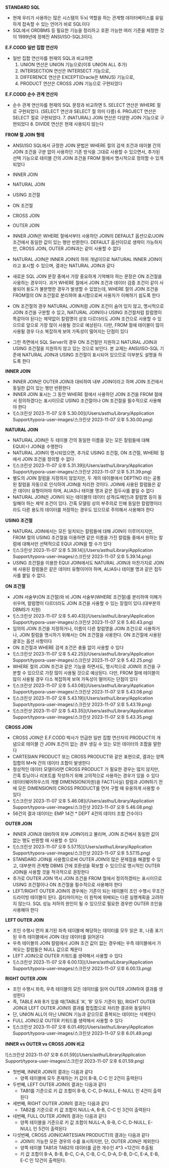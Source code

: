 **STANDARD SQL**

- 현재 우리가 사용하는 많은 시스템의 두뇌 역할을 하는 관계형 데이터베이스를 유일하게 접속할 수 있는 언어가 바로 SQL이다
- SQL에서 ORDBMS 등 필요한 기능을 정리하고 호환 가능한 여러 기준을 제정한 것이 1999년에 정해진 ANSI/ISO-SQL3이다.

**E.F.CODD 일반 집합 연산자**

- 일반 집합 연산자를 현재의 SQL과 비교하면
  1. UNION 연산은 UNION 기능으로(이후 UNION ALL 추가)
  2. INTERSECTION 연산은 INTERSECT 기능으로,
  3. DIFFERENCE 연산은 EXCEPT(Oracle은 MINUS) 기능으로,
  4. PRODUCT 연산은 CROSS JOIN 기능으로 구현되었다

**E.F.CODD 순수 관계 연산자**

- 순수 관계 연산자를 현재의 SQL 문장과 비교하면
  5. SELECT 연산은 WHERE 절로 구현되었다. (SELECT 연산과 SELECT 절 의미 다름)
  6. PROJECT 연산은 SELECT 절로 구현되었다. 
  7. (NATURAL) JOIN 연산은 다양한 JOIN 기능으로 구현되었다
  8. DIVIDE 연산은 현재 사용되지 않는다

**FROM 절 JOIN 형태**

- ANSI/ISO SQL에서 규정한 JOIN 문법은 WHERE 절의 검색 조건과 테이블 간의 JOIN 조건을 구분 없이 사용하던 기존 방식을 그대로 사용할 수 있으면서, 추가된 선택 기능으로 테이블 간의 JOIN 조건을 FROM 절에서 명시적으로 정의할 수 있게 되었다
- INNER JOIN
- NATURAL JOIN
- USING 조건절
- ON 조건절
- CROSS JOIN
- OUTER JOIN

- INNER JOIN은 WHERE 절에서부터 사용하던 JOIN의 DEFAULT 옵션으로/JOIN 조건에서 동일한 값이 있는 행만 반환한다. DEFAULT 옵션이므로 생략이 가능하지만, CROSS JOIN, OUTER JOIN과는 같이 사용할 수 없다
- NATURAL JOIN은 INNER JOIN의 하위 개념이므로 NATURAL INNER JOIN이라고 표시할 수 있으며, 결과는 NATURAL JOIN과 같다
- 새로운 SQL JOIN 문장 중에서 가장 중요하게 기억해야 하는 문장은 ON 조건절을 사용하는 경우이다. 과거 WHERE 절에서 JOIN 조건과 데이터 검증 조건이 같이 사용되어 용도가 불분명한 경우가 발생할 수 있었는데, WHERE 절의 JOIN 조건을 FROM절의 ON 조건절로 분리하여 표시함으로써 사용자가 이해하기 쉽도록 한다
- ON 조건절의 경우 NATURAL JOIN처럼 JOIN 조건이 숨어 있지 않고, 명시적으로 JOIN 조건을 구분할 수 있고, NATURAL JOIN이나 USING 조건절처럼 칼럼명이 똑같아야 된다는 제약없이 칼럼명이 상호 다르더라도 JOIN 조건으로 사용할 수 있으므로 앞으로 가장 많이 사용될 것으로 예상된다. 다만, FROM 절에 테이블이 많이 사용될 경우 다소 복잡하게 보여 가독성이 떨어지는 단점이 있다
- 그런 측면에서 SQL Server의 경우 ON 조건절만 지원하고 NATURAL JOIN과 USING 조건절을 지원하지 않고 있는 것으로 보인다. 본 교재는 ANSI/ISO-SQL 기준에 NATURAL JOIN과 USING 조건절이 표시되어 있으므로 이부분도 설명을 하도록 한다

**INNER JOIN**

- INNER JOIN은 OUTER JOIN과 대비하여 내부 JOIN이라고 하며 JOIN 조건에서 동일한 값이 있는 행만 반환한다
- INNER JOIN 표시는 그 동안 WHERE 절에서 사용하던 JOIN 조건을 FROM 절에서 정의하겠다는 표시이므로 USING 조건절이나 ON 조건절을 필수적으로 사용해야 한다
- ![스크린샷 2023-11-07 오후 5.30.00](/Users/asthu/Library/Application Support/typora-user-images/스크린샷 2023-11-07 오후 5.30.00.png)

**NATURAL JOIN**

- NATURAL JOIN은 두 테이블 간의 동일한 이름을 갖는 모든 칼럼들에 대해 EQUI(=) JOIN을 수행한다
- NATURAL JOIN이 명시되었으면, 추가로 USING 조건절, ON 조건절, WHERE 절에서 JOIN 조건을 정의할 수 없다
- ![스크린샷 2023-11-07 오후 5.31.39](/Users/asthu/Library/Application Support/typora-user-images/스크린샷 2023-11-07 오후 5.31.39.png)
- 별도의 JOIN 칼럼을 지정하지 않았지만, 두 개의 테이블에서 DEPTNO 라는 공통된 칼럼을 자동으로 인식하여 JOIN을 처리한 것이다. JOIN에 사용된 칼럼들은 같은 데이터 유형이어야 하며, ALIAS나 테이블 명과 같은 접두사를 붙일 수 없다
- NATURAL JOIN은 JOIN이 되는 테이블의 데이터 성격(도메인)과 칼럼명 등이 동일해야 하는 제약 조건이 있다. 간혹 모델링 상의 부주의로 인해 동일한 칼럼명이더라도 다른 용도의 데이터를 저장하는 경우도 있으므로 주의해서 사용해야 한다

**USING 조건절**

- NATURAL JOIN에서는 모든 일치되는 칼럼들에 대해 JOIN이 이루어지지만, FROM 절의 USING 조건절을 이용하면 같은 이름을 가진 칼럼들 중에서 원하는 칼럼에 대해서만 선택적으로 EQUI JOIN을 할 수가 있다
- ![스크린샷 2023-11-07 오후 5.39.14](/Users/asthu/Library/Application Support/typora-user-images/스크린샷 2023-11-07 오후 5.39.14.png)
- USING 조건절을 이용한 EQUI JOIN에서도 NATURAL JOIN과 마찬가지로 JOIN에 사용된 칼럼들은 같은 데이터 유형이어야 하며, ALIAS나 테이블 명과 같은 접두사를 붙일 수 없다.

**ON 조건절**

- JOIN 서술부(ON 조건절)와 비 JOIN 서술부(WHERE 조건절)를 분리하여 이해가 쉬우며, 칼럼명이 다르더라도 JOIN 조건을 사용할 수 있는 장점이 있다.(대부분의 DBMS가 지원)
- ![스크린샷 2023-11-07 오후 5.40.43](/Users/asthu/Library/Application Support/typora-user-images/스크린샷 2023-11-07 오후 5.40.43.png)
- 임의의 JOIN 조건을 지정하거나, 이름이 다른 칼럼명을 JOIN 조건으로 사용하거나, JOIN 칼럼을 명시하기 위해서는 ON 조건절을 사용한다. ON 조건절에 사용된 괄호는 옵션 사항이다
- ON 조건절과 WHERE 검색 조건은 충돌 없이 사용할 수 있다
- ![스크린샷 2023-11-07 오후 5.42.25](/Users/asthu/Library/Application Support/typora-user-images/스크린샷 2023-11-07 오후 5.42.25.png)
- WHERE 절의 JOIN 조건과 같은 기능을 하면서도, 명시적으로 JOIN의 조건을 구분할 수 있으므로 가장 많이 사용될 것으로 예상된다. 다만, FROM 절에 테이블이 많이 사용될 경우 다소 복잡하게 보여 가독성이 떨어지는 단점이 있다
- ![스크린샷 2023-11-07 오후 5.43.08](/Users/asthu/Library/Application Support/typora-user-images/스크린샷 2023-11-07 오후 5.43.08.png)
- ![스크린샷 2023-11-07 오후 5.43.19](/Users/asthu/Library/Application Support/typora-user-images/스크린샷 2023-11-07 오후 5.43.19.png)
- ![스크린샷 2023-11-07 오후 5.43.35](/Users/asthu/Library/Application Support/typora-user-images/스크린샷 2023-11-07 오후 5.43.35.png)

**CROSS JOIN**

- CROSS JOIN은 E.F.CODD 박사가 언급한 일반 집합 연산자의 PRODUCT의 개념으로 테이블 간 JOIN 조건이 없는 경우 생길 수 있는 모든 데이터의 조합을 말한다
- CARTESIAN PRODUCT 또는 CROSS PRODUCT와 같은 표현으로, 결과는 양쪽 집합의 M*N 건의 데이터 조합이 발생한다
- 정상적인 데이터 모델이라면 CROSS PRODUCT 가 필요한 경우는 많지 않지만, 간혹 튜닝이나 리포트를 작성하기 위해 고의적으로 사용하는 경우가 있을 수 있다
- 데이터웨어하우스의 개별 DIMENSION(차원)을 FACT(사실) 칼럼과 JOIN하기 전에 모든 DIMENSION의 CROSS PRODUCT를 먼저 구할 때 유용하게 사용할 수 있다
- ![스크린샷 2023-11-07 오후 5.46.08](/Users/asthu/Library/Application Support/typora-user-images/스크린샷 2023-11-07 오후 5.46.08.png)
- 56건의 결과 데이터는 EMP 14건 * DEPT 4건의 데이터 조합 건수이다

**OUTER JOIN**

- INNER JOIN과 대비하여 외부 JOIN이라고 불리며, JOIN 조건에서 동일한 값이 없는 행도 반환할 때 사용할 수 있다
- ![스크린샷 2023-11-07 오후 5.57.15](/Users/asthu/Library/Application Support/typora-user-images/스크린샷 2023-11-07 오후 5.57.15.png)
- STANDARD JOIN을 사용함으로써 OUTER JOIN의 많은 문제점을 해결할 수 있고, 대부분의 관계형 DBMS 간에 호환성을 확보할 수 있으므로 명시적인 OUTER JOIN을 사용할 것을 적극적으로 권장한다
- 추가로 OUTER JOIN 역시 JOIN 조건을 FROM 절에서 정의하겠따는 표시이므로 USING 조건절이나 ON 조건절을 필수적으로 사용해야 한다
- LEFT/RIGHT OUTER JOIN의 경우에는 기준이 되는 테이블이 조인 수행시 무조건 드라이빙 테이블이 된다. 옵티마이저는 이 원칙에 위배되는 다른 실행계획을 고려하지 않는다. SQL 성능 저하의 원인이 될 수 있으므로 필요한 경우만 OUTER 조인을 사용해야 한다

**LEFT OUTER JOIN**

- 조인 수행시 먼저 표기된 좌측 테이블에 해당하는 데이터를 모두 읽은 후, 나중 표기된 우측 테이블에서 JOIN 대상 데이터를 읽어온다
- 우측 테이블의 JOIN 칼럼에서 JOIN 조건 값이 없는 경우에는 우측 테이블에서 가져오는 칼럼들은 NULL 값으로 채운다
- LEFT JOIN으로 OUTER 키워드를 생략해서 사용할 수 있다
- ![스크린샷 2023-11-07 오후 6.00.13](/Users/asthu/Library/Application Support/typora-user-images/스크린샷 2023-11-07 오후 6.00.13.png)

**RIGHT OUTER JOIN**

- 조인 수행시 좌측, 우측 테이블의 모든 데이터를 읽어 OUTER JOIN하여 결과를 생성한다
- 즉, TABLE A와 B가 있을 때(TABLE 'A', 'B' 모두 기준이 됨), RIGHT OUTER JOIN과 LEFT OUTER JOIN의 결과를 합집합으로 처리한 결과와 동일하다
- 단, UNION ALL이 아닌 UNION 기능과 같으므로 중복되는 데이터는 삭제한다
- FULL JOIN으로 OUTER 키워드를 생략해서 사용할 수 있다
- ![스크린샷 2023-11-07 오후 6.01.49](/Users/asthu/Library/Application Support/typora-user-images/스크린샷 2023-11-07 오후 6.01.49.png)

**INNER vs OUTER vs CROSS JOIN 비교**

![스크린샷 2023-11-07 오후 6.01.59](/Users/asthu/Library/Application Support/typora-user-images/스크린샷 2023-11-07 오후 6.01.59.png)

- 첫번째, INNER JOIN의 결과는 다음과 같다
  - 양쪽 테이블에 모두 존재하는 키 값이 B-B, C-C 인 2건이 출력된다
- 두번째, LEFT OUTER JOIN의 결과는 다음과 같다
  - TAB1를 기준으로 키 값 조합이 B-B, C-C, D-NULL, E-NULL 인 4건이 출력된다
- 세번째, RIGHT OUTER JOIN의 결과는 다음과 같다
  - TAB2를 기준으로 키 값 조합이 NULL-A, B-B, C-C 인 3건이 출력된다
- 네번째, FULL OUTER JOIN의 결과는 다음과 같다
  - 양쪽 테이블을 기준으로 키 값 조합이 NULL-A, B-B, C-C, D-NULL, E-NULL 인 5건이 출력된다
- 다섯번째, CROSS JOIN(CARTESIAN PRODUCT)의 결과는 다음과 같다
  - JOIN이 가능한 모든 경우의 수를 표시하지만, 단, OUTER JOIN은 제외한다
  - 양쪽 테이블 TAB1과 TAB2의 데이터를 곱한 개수인 4*3 =12건이 추출됨
  - 키 값 조합이 B-A, B-B, B-C, C-A, C-B, C-C, D-A, D-B, D-C, E-A, E-B, E-C 인 12건이 출력된다.